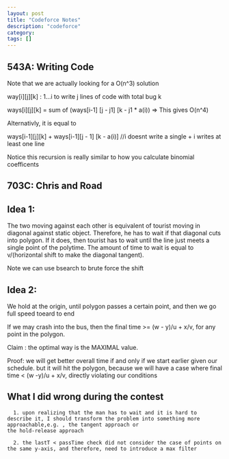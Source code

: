 ```yaml
---
layout: post
title: "Codeforce Notes"
description: "codeforce"
category: 
tags: []
---
```


543A: Writing Code
--------
Note that we are actually looking for a O(n^3) solution 

way[i][j][k] : 1...i to write j lines of code with total bug k

ways[i][j][k] = sum of (ways[i-1] [j - j1] [k - j1 * a(i)) => This gives O(n^4)

Alternativly, it is equal to

ways[i-1][j][k] + ways[i-1][j - 1] [k - a(i)] //i doesnt write a single + i writes at least one line

Notice this recursion is really similar to how you calculate binomial coefficents



703C: Chris and Road
-------

Idea 1:
-------
The two moving against each other is equivalent of tourist moving in diagonal against static object. Therefore, he has to wait if that
diagonal cuts into polygon. If it does, then tourist has to wait until the line just meets a single point of the polytime. The amount of
time to wait is equal to v/(horizontal shift to make the diagonal tangent). 

Note we can use bsearch to brute force the shift


Idea 2:
-------
We hold at the origin, until polygon passes a certain point, and then we go full speed toeard to end

If we may crash into the bus, then the final time >=  (w - y)/u + x/v, for any point in the polygon.

Claim : the optimal way is the MAXIMAL value. 

Proof: we will get better overall time if and only if we start earlier given our schedule.  but it will hit the polygon, because we will
have a case where final time < (w -y)/u + x/v, directly violating our conditions


What I did wrong during the contest
----------

```
  1. upon realizing that the man has to wait and it is hard to describe it, I should transform the problem into something more approachable,e.g. , the tangent approach or
the hold-release approach

  2. the lastT < passTime check did not consider the case of points on the same y-axis, and therefore, need to introduce a max filter

```









